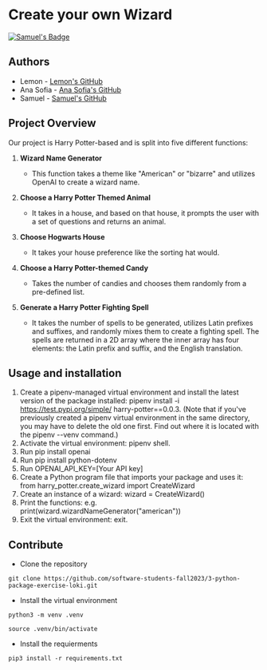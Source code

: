# Create your own Wizard

[![Samuel's Badge](https://github.com/software-students-fall2023/3-python-package-exercise-loki/actions/workflows/main.yml/badge.svg?branch=main)](https://github.com/software-students-fall2023/3-python-package-exercise-loki/actions/workflows/main.yml)


## Authors

- Lemon - [Lemon's GitHub](https://github.com/Lefie)
- Ana Sofia - [Ana Sofia's GitHub](https://github.com/anaspacheco)
- Samuel - [Samuel's GitHub](https://github.com/SamuelShally)

## Project Overview

Our project is Harry Potter-based and is split into five different functions:

1. **Wizard Name Generator**
   - This function takes a theme like "American" or "bizarre" and utilizes OpenAI to create a wizard name.

2. **Choose a Harry Potter Themed Animal**
   - It takes in a house, and based on that house, it prompts the user with a set of questions and returns an animal.

3. **Choose Hogwarts House**
   - It takes your house preference like the sorting hat would.

4. **Choose a Harry Potter-themed Candy**
   - Takes the number of candies and chooses them randomly from a pre-defined list.

5. **Generate a Harry Potter Fighting Spell**
   - It takes the number of spells to be generated, utilizes Latin prefixes and suffixes, and randomly mixes them to create a fighting spell. The spells are returned in a 2D array where the inner array has four elements: the Latin prefix and suffix, and the English translation.

## Usage and installation 
1. Create a pipenv-managed virtual environment and install the latest version of the package installed: pipenv install -i https://test.pypi.org/simple/ harry-potter==0.0.3. (Note that if you've previously created a pipenv virtual environment in the same directory, you may have to delete the old one first. Find out where it is located with the pipenv --venv command.)
2. Activate the virtual environment: pipenv shell.
3. Run pip install openai 
4. Run pip install python-dotenv 
5. Run OPENAI_API_KEY=[Your API key]
6. Create a Python program file that imports your package and uses it: from harry_potter.create_wizard import CreateWizard 
7. Create an instance of a wizard: wizard = CreateWizard() 
8. Print the functions: e.g. print(wizard.wizardNameGenerator("american"))
9. Exit the virtual environment: exit.

## Contribute 
- Clone the repository
```
git clone https://github.com/software-students-fall2023/3-python-package-exercise-loki.git
```

- Install the virtual environment
```
python3 -m venv .venv
```
```
source .venv/bin/activate
```

- Install the requierments
```
pip3 install -r requirements.txt
```

